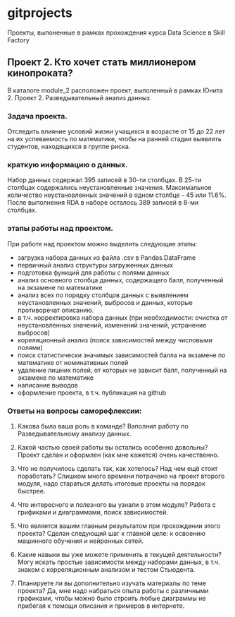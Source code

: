 # gitprojects
Проекты, выпоненные в рамках прохождения курса Data Science в Skill Factory

## Проект 2. Кто хочет стать миллионером кинопроката? 
В каталоге module_2 расположен проект, выполенный в рамках Юнита 2. Проект 2. Разведывательный анализ данных.

### Задача проекта.
Отследить влияние условий жизни учащихся в возрасте от 15 до 22 лет на их успеваемость по математике, чтобы на ранней стадии выявлять студентов, находящихся в группе риска.

### краткую информацию о данных.
Набор данных содержал 395 записей в 30-ти столбцах. В 25-ти столбцах содержались неустановленные значения.  Максимальное количество неустановленных значений в одном столбце - 45 или 11.6%. После выполнения RDA в наборе осталось 389 записей в 8-ми столбцах.

### этапы работы над проектом.
При работе над проектом можно выделить следующие этапы:
- загрузка набора данных из файла .csv в Pandas.DataFrame
- первичный анализ структуры загруженных данных 
- подготовка функций для работы с полями данных
- анализ основного столбца данных, содержащего балл, полученный на экзамене по математике
- анализ всех по порядку столбцов данных с выявлением неустановленных значений, выбросов и данных, которые противоречат описанию.
- в т.ч. корректировка набора данных (при необходимости: очистка от неустановленных значений, изменений значений, устранение выбросов)
- кореляционный анализ (поиск зависимостей между числовыми полями)
- поиск статистически значимых зависимостей балла на экзамене по математике от номинативных полей
- удаление лишних полей, от которых не зависит балл, полученный на экзамене по математике
- написание выводов
- оформление проекта, в т.ч. публикация на github


### Ответы на вопросы саморефлексии:
1. Какова была ваша роль в команде?
Ваполнил работу по Разведывательному анализу данных.

2. Какой частью своей работы вы остались особенно довольны?
Проект сделан и оформлен (как мне кажется) очень качественно. 

3. Что не получилось сделать так, как хотелось? Над чем ещё стоит поработать?
Слишком много времени потрачено на проект второго модуля, надо стараться делать итоговые проекты на порядок быстрее. 

4. Что интересного и полезного вы узнали в этом модуле?
Работа с грификами и диаграммами, поиск зависимостей.

5. Что является вашим главным результатом при прохождении этого проекта?
Сделан следующий шаг к главной целе: к освоению машинного обучения и нейронных сетей.

6. Какие навыки вы уже можете применить в текущей деятельности?
Могу искать простые зависимости между наборами данных, в т.ч. знаком с корреляционным анализом и тестом Стьюдента.

7. Планируете ли вы дополнительно изучать материалы по теме проекта?
Да, мне надо набраться опыта работы с различными графиками, чтобы можно было строить любые диаграммы не прибегая к помощи описания и примеров в интернете.
